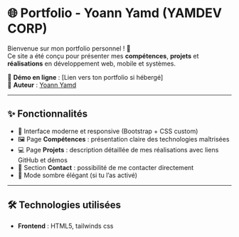 # 🌐 Portfolio - Yoann Yamd (YAMDEV CORP)

Bienvenue sur mon portfolio personnel ! 🚀  
Ce site a été conçu pour présenter mes **compétences**, **projets** et **réalisations** en développement web, mobile et systèmes.  

🔗 **Démo en ligne** : [Lien vers ton portfolio si hébergé]  
📌 **Auteur** : [Yoann Yamd](https://github.com/yamdev07)  

---

## ✨ Fonctionnalités

- 🎨 Interface moderne et responsive (Bootstrap + CSS custom)
- 🖼️ Page **Compétences** : présentation claire des technologies maîtrisées
- 💻 Page **Projets** : description détaillée de mes réalisations avec liens GitHub et démos
- 📱 Section **Contact** : possibilité de me contacter directement
- 🌙 Mode sombre élégant (si tu l’as activé)

---

## 🛠️ Technologies utilisées

- **Frontend** : HTML5, tailwinds css 
